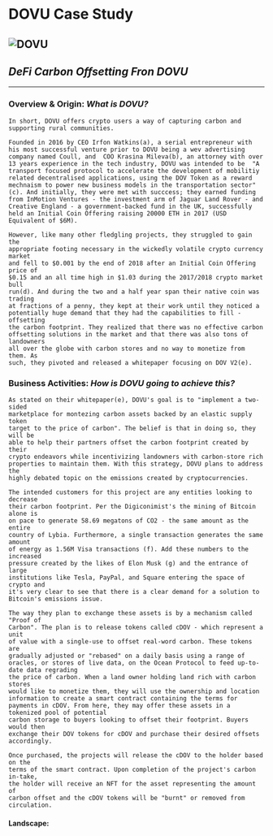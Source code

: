# DOVU Case Study


![DOVU](https://miro.medium.com/max/14000/1*Fg2ZtT4sGo4EgyZ9skUMng.png)
---
## ***DeFi Carbon Offsetting Fron DOVU*** 
---
### Overview & Origin: *What is DOVU?*
    In short, DOVU offers crypto users a way of capturing carbon and supporting rural communities. 
    
    Founded in 2016 by CEO Irfon Watkins(a), a serial entrepreneur with his most successful venture prior to DOVU being a wev advertising company named Coull, and  COO Krasina Mileva(b), an attorney with over 13 years experience in the tech industry, DOVU was intended to be  "A transport focused protocol to accelerate the development of mobilitiy related decentralised applications, using the DOV Token as a reward mechnaism to power new business models in the transportation sector"(c). And initially, they were met with succcess; they earned funding from InMotion Ventures - the investment arm of Jaguar Land Rover - and Creative England - a government-backed fund in the UK, successfully held an Initial Coin Offering raising 20000 ETH in 2017 (USD Equivalent of $6M).
    
    However, like many other fledgling projects, they struggled to gain the 
    appropriate footing necessary in the wickedly volatile crypto currency market 
    and fell to $0.001 by the end of 2018 after an Initial Coin Offering price of 
    $0.15 and an all time high in $1.03 during the 2017/2018 crypto market bull 
    run(d). And during the two and a half year span their native coin was trading 
    at fractions of a penny, they kept at their work until they noticed a 
    potentially huge demand that they had the capabilities to fill - offsetting 
    the carbon footprint. They realized that there was no effective carbon 
    offsetting solutions in the market and that there was also tons of landowners 
    all over the globe with carbon stores and no way to monetize from them. As 
    such, they pivoted and released a whitepaper focusing on DOV V2(e).

### Business Activities: *How is DOVU going to achieve this?*
    As stated on their whitepaper(e), DOVU's goal is to "implement a two-sided 
    marketplace for montezing carbon assets backed by an elastic supply token 
    target to the price of carbon". The belief is that in doing so, they will be 
    able to help their partners offset the carbon footprint created by their 
    crypto endeavors while incentivizing landowners with carbon-store rich 
    properties to maintain them. With this strategy, DOVU plans to address the 
    highly debated topic on the emissions created by cryptocurrencies.

    The intended customers for this project are any entities looking to decrease 
    their carbon footprint. Per the Digiconimist's the mining of Bitcoin alone is 
    on pace to generate 58.69 megatons of CO2 - the same amount as the entire 
    country of Lybia. Furthermore, a single transaction generates the same amount 
    of energy as 1.56M Visa transactions (f). Add these numbers to the increased 
    pressure created by the likes of Elon Musk (g) and the entrance of large 
    institutions like Tesla, PayPal, and Square entering the space of crypto and  
    it's very clear to see that there is a clear demand for a solution to 
    Bitcoin's emissions issue. 

    The way they plan to exchange these assets is by a mechanism called "Proof of 
    Carbon". The plan is to release tokens called cDOV - which represent a unit 
    of value with a single-use to offset real-word carbon. These tokens are 
    gradually adjusted or "rebased" on a daily basis using a range of oracles, or stores of live data, on the Ocean Protocol to feed up-to-date data regrading 
    the price of carbon. When a land owner holding land rich with carbon stores 
    would like to monetize them, they will use the ownership and location 
    information to create a smart contract containing the terms for payments in cDOV. From here, they may offer these assets in a tokenized pool of potential 
    carbon storage to buyers looking to offset their footprint. Buyers would then 
    exchange their DOV tokens for cDOV and purchase their desired offsets 
    accordingly. 
    
    Once purchased, the projects will release the cDOV to the holder based on the 
    terms of the smart contract. Upon completion of the project's carbon in-take, 
    the holder will receive an NFT for the asset representing the amount of 
    carbon offset and the cDOV tokens will be "burnt" or removed from circulation.

#### Landscape: 